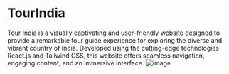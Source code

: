 # TourIndia
Tour India is a visually captivating and user-friendly website designed to provide a remarkable tour guide experience for exploring the diverse and vibrant country of India. Developed using the cutting-edge technologies React.js and Tailwind CSS, this website offers seamless navigation, engaging content, and an immersive interface. 
![image](https://github.com/ParthSankpal/TourIndia/assets/114609530/15b07037-cc09-4ca6-ad9b-10379ab1d842)
